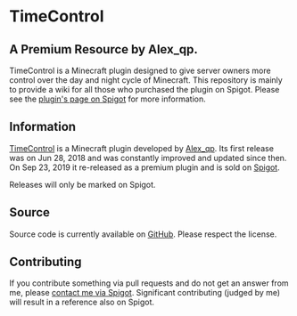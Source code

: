 TimeControl
===================
A Premium Resource by Alex_qp.
------------------------------

TimeControl is a Minecraft plugin designed to give server owners more control over the day and night cycle of Minecraft. This repository is mainly to provide a wiki for all those who purchased the plugin on Spigot. Please see the [plugin's page on Spigot](https://www.spigotmc.org/resources/timecontrol-1-13-x-1-20-x.70363/) for more information.


Information
------------
[TimeControl](https://www.spigotmc.org/resources/timecontrol-1-13-x-1-16-x.70363/) is a Minecraft plugin developed by [Alex_qp](https://www.spigotmc.org/resources/authors/alex_qp.306806/). Its first release was on Jun 28, 2018 and was constantly improved and updated since then. On Sep 23, 2019 it re-released as a premium plugin and is sold on [Spigot](https://www.spigotmc.org/).

Releases will only be marked on Spigot.

Source
------
Source code is currently available on [GitHub](https://github.com/Alex39099/TimeControl). Please respect the license.

Contributing
------
If you contribute something via pull requests and do not get an answer from me, please [contact me via Spigot](https://www.spigotmc.org/resources/authors/alex_qp.306806/). Significant contributing (judged by me) will result in a reference also on Spigot.